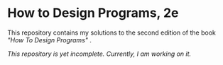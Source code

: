 # How to Design Programs, 2e

This repository contains my solutions to the second edition of the book *"How To Design Programs"* .

*This repository is yet incomplete. Currently, I am working on it.*
